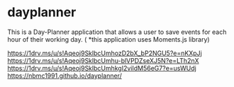 # dayplanner
This is a Day-Planner application that allows a user to save events for each hour of their working day. 
( *this application uses Moments.js library)

https://1drv.ms/u/s!Aqeoj9SklbcUmhozD2bX_bP2NGU5?e=nKXpJj
https://1drv.ms/u/s!Aqeoj9SklbcUmhu-blVPDZseXJ5N?e=LTh2nX
https://1drv.ms/u/s!Aqeoj9SklbcUmhkgI2viIdM56eG7?e=usWUdj
https://nbmc1991.github.io/dayplanner/
